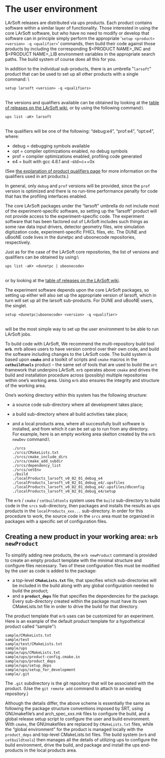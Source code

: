 The user environment
==============================================

LArSoft releases are distributed via ups products. Each product contains software within a similar layer of functionality. Those interested in using the core LArSoft software, but who have no need to modify or develop that software can in principle simply perform the appropriate ’`setup <product> <version> -q <qualifier>`’ commands, then build their code against those products by including the corresponding \$\<PRODUCT NAME\>\_INC and \$\<PRODUCT NAME\>\_LIB environment variables in the appropriate search paths. The build system of course does all this for you.

In addition to the individual sub-products, there is an umbrella "`larsoft`" product that can be used to set up all other products with a single command: \

    setup larsoft <version> -q <qualifiers>

\
The versions and qualifiers available can be obtained by looking at the [table of releases on the LArSoft wiki](LArSoft_release_list#releases), or by using the following command:\

    ups list -aK+ larsoft

\
The qualifiers will be one of the following: “debug:e4”, “prof:e4”, “opt:e4”, where:

-   debug = debugging symbols available
-   opt = compiler optimizations enabled, no debug symbols
-   prof = compiler optimizations enabled, profiling code generated
-   e4 = built with gcc 4.8.1 and -std=c++0x

(See [the explanation of product qualifiers page](/redmine/projects/cet-is-public/wiki/AboutQualifiers) for more information on the qualifiers used in art products.)

In general, only `debug` and `prof` versions will be provided, since the `prof` version is optimized and there is no run-time performance penalty for code that has the profiling interfaces enabled.

The core LArSoft packages under the “larsoft” umbrella do not include most of the experiment-specific software, so setting up the “larsoft” product will not provide access to the experiment-specific code. The experiment software that has been factored out of LArSoft includes such things as some raw data input drivers, detector geometry files, wire simulation digitization code, experiment-specific FHICL files, etc. The DUNE and uBooNE code lives in the dunetpc and uboonecode repositories, respectively.

Just as for the case of the LArSoft core repositories, the list of versions and qualifiers can be obtained by using:\

    ups list -aK+ <dunetpc | uboonecode>

\
or by looking at the [table of releases on the LArSoft wiki](LArSoft_release_list).

The experiment software depends upon the core LArSoft packages, so setting up either will also set up the appropriate version of larsoft, which in turn will set up all the larsoft sub-products. For DUNE and uBooNE users, the single\

    setup <dunetpc|uboonecode> <version> -q <qualifier> 

\
will be the most simple way to set up the user environment to be able to run LArSoft jobs.

To build code with LArSoft, We recommend the multi-repository build tool **`mrb`**. mrb allows users to have version control over their own code, and build the software including changes to the LArSoft code. The build system is based upon **`cmake`** and a toolkit of scripts and `cmake` macros in the **`cetbuildtools`** product – the same set of tools that are used to build the `art` framework that underpins LArSoft. `mrb` operates above `cmake` and drives the build and installation procedure across (possibly) multiple repositories within one’s working area. Using `mrb` also ensures the integrity and structure of the working area.

One’s working directory within this system has the following structure:

-   a source code sub-directory where all development takes place;
-   a build sub-directory where all build activities take place;
-   and a local products area, where all successfully built software is installed, and from which it can be set up to run from any directory.\
    For example, here is an empty working area skelton created by the `mrb newDev` command:\

        ./srcs
        ./srcs/CMakeLists.txt
        ./srcs/cmake_include_dirs
        ./srcs/cmake_add_subdir
        ./srcs/dependency_list
        ./srcs/setEnv
        ./build
        ./localProducts_larsoft_v0_02_01_debug_e4
        ./localProducts_larsoft_v0_02_01_debug_e4/.upsfiles
        ./localProducts_larsoft_v0_02_01_debug_e4/.upsfiles/dbconfig
        ./localProducts_larsoft_v0_02_01_debug_e4/setup

The `mrb` / `cmake` / `cetbuildtools` system uses the `build` sub-directory to build code in the `srcs` sub-directory, then packages and installs the results as ups products in the `localProducts_xxx...` sub-directory. In order for this procedure to work, the source code in the `srcs` area must be organized in packages with a specific set of configuration files.

Creating a new product in your working area: `mrb newProduct`
-----------------------------------------------------------------------------------------------------------------------------

To simplify adding new products, the `mrb newProduct` command is provided to create an empty product template with the minimal structure and configure files necessary. Two of these configuration files must be modified by the user as code is added to the package:

-   a top-level **`CMakeLists.txt`** file, that specifies which sub-directories will be included in the build along with any global configuration needed to build the product;
-   and a **`product_deps`** file that specifies the dependencies for the package. \
    Every sub-directory created within the package must have its own CMakeLists.txt file in order to drive the build for that directory.

The product template that `mrb` uses can be customized for an experiment. Here is an example of the default product template for a hypothetical product called “sample”:\

    sample/CMakeLists.txt
    sample/test
    sample/test/CMakeLists.txt
    sample/ups
    sample/ups/CMakeLists.txt
    sample/ups/product-config.cmake.in
    sample/ups/product_deps
    sample/ups/setup_deps
    sample/ups/setup_for_development
    sample/.git

The `.git` subdirectory is the git repository that will be associated with the product. (Use the `git remote add` command to attach to an existing repository.)

Although the details differ, the above scheme is essentially the same as following the package structure conventions imposed by SRT, using GNUmakefile’s and arch\_spec\_xxx.mk files to configure the build, and a global release setup script to configure the user and build environment. With `cmake`, the GNUmakefiles are replaced by `CMakeLists.txt` files, while the “global environment” for the product is managed locally with the `product_deps` and top-level CMakeLists.txt files. The build system (`mrb` and `cetbuildtools`) then manages all the details of utilizing ups to configure the build environment, drive the build, and package and install the ups end-products in the local products area.

